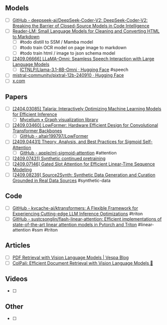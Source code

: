 
## Models
- [ ] [GitHub - deepseek-ai/DeepSeek-Coder-V2: DeepSeek-Coder-V2: Breaking the Barrier of Closed-Source Models in Code Intelligence](https://github.com/deepseek-ai/DeepSeek-Coder-V2)
- [ ] [Reader-LM: Small Language Models for Cleaning and Converting HTML to Markdown](https://jina.ai/news/reader-lm-small-language-models-for-cleaning-and-converting-html-to-markdown/?nocache=1)
	- [ ] #todo distill to SSM / Mamba model
	- [ ] #todo train OCR model on page image to markdown
	- [ ] #todo train html / image to json schema model
- [ ] [\[2409.06666\] LLaMA-Omni: Seamless Speech Interaction with Large Language Models](https://arxiv.org/abs/2409.06666)
	- [ ] [ICTNLP/Llama-3.1-8B-Omni · Hugging Face](https://huggingface.co/ICTNLP/Llama-3.1-8B-Omni) #speech
- [ ] [mistral-community/pixtral-12b-240910 · Hugging Face](https://huggingface.co/mistral-community/pixtral-12b-240910)
- [ ] [x.com](https://x.com/tianyixiong23/status/1834743145877164401)

## Papers
- [ ] [\[2404.03085\] Talaria: Interactively Optimizing Machine Learning Models for Efficient Inference](https://arxiv.org/abs/2404.03085)
	- [ ] [Mycelium • Graph visualization library](https://apple.github.io/ml-mycelium/)
- [ ] [\[2409.03460\] LowFormer: Hardware Efficient Design for Convolutional Transformer Backbones](https://arxiv.org/abs/2409.03460)
	- [ ] [GitHub - altair199797/LowFormer](https://github.com/altair199797/LowFormer)
- [ ] [\[2409.04431\] Theory, Analysis, and Best Practices for Sigmoid Self-Attention](https://arxiv.org/abs/2409.04431)
	- [ ] [GitHub - apple/ml-sigmoid-attention](https://github.com/apple/ml-sigmoid-attention) #attention
- [ ] [\[2409.07431\] Synthetic continued pretraining](https://arxiv.org/abs/2409.07431)
- [ ] [\[2409.07146\] Gated Slot Attention for Efficient Linear-Time Sequence Modeling](https://arxiv.org/abs/2409.07146)
- [ ] [\[2409.08239\] Source2Synth: Synthetic Data Generation and Curation Grounded in Real Data Sources](https://arxiv.org/abs/2409.08239) #synthetic-data

## Code
- [ ] [GitHub - kvcache-ai/ktransformers: A Flexible Framework for Experiencing Cutting-edge LLM Inference Optimizations](https://github.com/kvcache-ai/ktransformers) #triton
- [ ] [GitHub - sustcsonglin/flash-linear-attention: Efficient implementations of state-of-the-art linear attention models in Pytorch and Triton](https://github.com/sustcsonglin/flash-linear-attention) #linear-attention #ssm #triton

## Articles
- [ ] [PDF Retrieval with Vision Language Models | Vespa Blog](https://blog.vespa.ai/retrieval-with-vision-language-models-colpali/)
- [ ] [ColPali: Efficient Document Retrieval with Vision Language Models 👀](https://huggingface.co/blog/manu/colpali)

## Videos
- [ ] 

## Other
- [ ] 